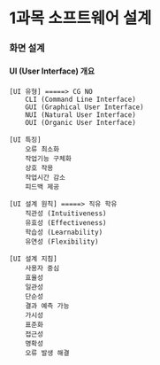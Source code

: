1과목 소프트웨어 설계
=======================

### 화면 설계

#### UI (User Interface) 개요
    [UI 유형] =====> CG NO
        CLI (Command Line Interface)
        GUI (Graphical User Interface)
        NUI (Natural User Interface)
        OUI (Organic User Interface)

    [UI 특징]
        오류 최소화
        작업기능 구체화
        상호 작용
        작업시간 감소
        피드백 제공

    [UI 설계 원칙] =====> 직유 학유
        직관성 (Intuitiveness)
        유효성 (Effectiveness)
        학습성 (Learnability)
        유연성 (Flexibility)

    [UI 설계 지침]
        사용자 중심
        효율성
        일관성
        단순성
        결과 예측 가능
        가시성
        표준화
        접근성
        명확성
        오류 발생 해결
    
